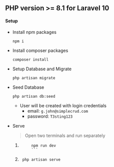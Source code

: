 ## PHP version >= 8.1 for Laravel 10

#### Setup 
* Install npm packages
	```
	npm i
	```
* Install composer packages
	```
	composer install
	```
* Setup Database and Migrate
	```
	php artisan migrate
	```
* Seed Database
	```
	php artisan db:seed
	```
	-	User will be created with login credentials
		* email: `g.john@simplecrud.com`
		* password: `T3sting123`

* Serve
	> Open two terminals and run separately
		
	1. ```
			npm run dev
			```

	2. ```
		php artisan serve
		```


